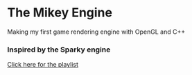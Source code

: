 # The Mikey Engine
Making my first game rendering engine with OpenGL and C++

### Inspired by the Sparky engine
[Click here for the playlist](https://www.youtube.com/playlist?list=PLlrATfBNZ98fqE45g3jZA_hLGUrD4bo6_)
